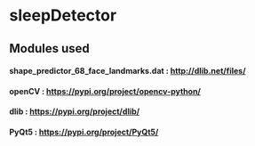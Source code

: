 # sleepDetector
## Modules used
#### shape_predictor_68_face_landmarks.dat : http://dlib.net/files/
#### openCV : https://pypi.org/project/opencv-python/
#### dlib : https://pypi.org/project/dlib/
#### PyQt5 : https://pypi.org/project/PyQt5/
